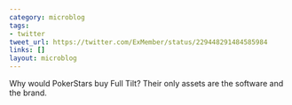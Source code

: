 ```yaml
---
category: microblog
tags:
- twitter
tweet_url: https://twitter.com/ExMember/status/229448291484585984
links: []
layout: microblog
---
```

Why would PokerStars buy Full Tilt? Their only assets are the software and the brand.
